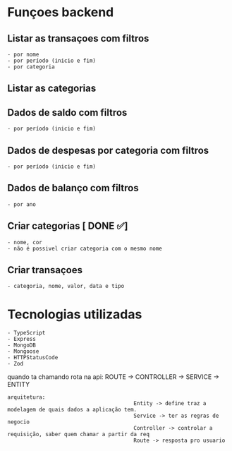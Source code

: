 # Funçoes backend

## Listar as transaçoes com filtros

    - por nome
    - por período (inicio e fim)
    - por categoria

## Listar as categorias

## Dados de saldo com filtros

    - por período (inicio e fim)

## Dados de despesas por categoria com filtros

    - por período (inicio e fim)

## Dados de balanço com filtros

    - por ano

## Criar categorias [ DONE ✅]

    - nome, cor
    - não é possivel criar categoria com o mesmo nome

## Criar transaçoes

    - categoria, nome, valor, data e tipo

# Tecnologias utilizadas

    - TypeScript
    - Express
    - MongoDB
    - Mongoose
    - HTTPStatusCode
    - Zod

quando ta chamando rota na api: ROUTE -> CONTROLLER -> SERVICE -> ENTITY

    arquitetura:
    										Entity -> define traz a modelagem de quais dados a aplicação tem.
    										Service -> ter as regras de negocio
    										Controller -> controlar a requisição, saber quem chamar a partir da req
    										Route -> resposta pro usuario
